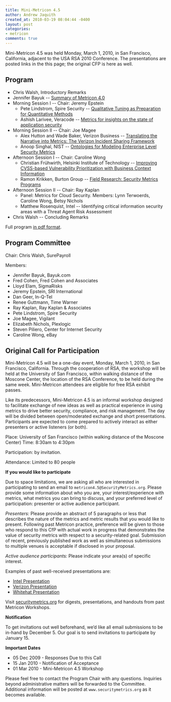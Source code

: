 ```yaml
---
title: Mini-Metricon 4.5
author: Andrew Jaquith
created_at: 2010-03-19 08:04:44 -0400
layout: post
categories:
- metricon
comments: true
---
```


Mini-Metricon 4.5 was held Monday, March 1, 2010, in San Francisco, California, adjacent to the USA RSA 2010 Conference. The presentations are posted links in the this page; the original CFP is here as well.
 
<!-- more -->
 
## Program

* Chris Walsh, Introductory Remarks
* Jennifer Bayuk -- [Summary of Metricon 4.0](/attachments/Metricon-4.5-Bayuk-Metricon-4-Summary.pdf)
* Morning Session I -- Chair: Jeremy Epstein
  * Pete Lindstrom, Spire Security -- [Qualitative Tuning as Preparation for Quantitative Methods](/attachments/Metricon-4.5-Lindstrom-Calibration.pdf)
  * Ashish Larivee, Veracode -- [Metrics for insights on the state of application security](/attachments/Metricon-4.5-Larivee-Veracode.pdf)
* Morning Session II -- Chair: Joe Magee
  * Alex Hutton and Wade Baker, Verizon Business -- [Translating the Narrative into Metrics: The Verizon Incident Sharing Framework](/attachments/Metricon-4.5-Baker-Hutton-VERIS.pdf)
  * Anoop Singhal, NIST -- [Ontologies for Modeling Enterprise Level Security Metrics](/attachments/Metricon-4.5-Singhal-Metrics-Ontologies-4.5.pdf)
* Afternoon Session I -- Chair: Caroline Wong 
  * Christian Frühwirth, Helsinki Institute of Technology -- [Improving CVSS-based Vulnerability Prioritization with Business Context Information](/attachments/Metricon-4.5-Fruwirth-Improving-CVSS.pdf)
  * Ramon Krikken, Burton Group -- [Field Research: Security Metrics Programs](/attachments/Metricon-4.5-Krikken-Lessons-Learned.pdf)
* Afternoon Session II -- Chair: Ray Kaplan
  * Panel: Metrics for Cloud Security. Members: Lynn Terwoerds, Caroline Wong, Betsy Nichols
  * Matthew Rosenquist, Intel -- Identifying critical information security areas with a Threat Agent Risk Assessment
* Chris Walsh -- Concluding Remarks

Full program [in pdf format](/attachments/Metricon-4.5-Agenda.pdf).

## Program Committee

Chair: Chris Walsh, SurePayroll

Members:

* Jennifer Bayuk, Bayuk.com
* Fred Cohen, Fred Cohen and Associates
* Lloyd Elam, SigmaRisks
* Jeremy Epstein, SRI International
* Dan Geer, In-Q-Tel
* Renee Guttmann, Time Warner
* Ray Kaplan, Ray Kaplan & Associates
* Pete Lindstrom, Spire Security
* Joe Magee, Vigilant
* Elizabeth Nichols, Plexlogic
* Steven Piliero, Center for Internet Security
* Caroline Wong, eBay
 
## Original Call for Participation

Mini-Metricon 4.5 will be a one-day event, Monday, March 1, 2010, in San Francisco, California. Through the cooperation of RSA, the workshop will be held at the University of San Francisco, within walking distance of the Moscone Center, the location of the RSA Conference, to be held during the same week. Mini-Metricon attendees are eligible for free RSA exhibit passes.

Like its predecessors, Mini-Metricon 4.5 is an informal workshop designed to facilitate exchange of new ideas as well as practical experience in using metrics to drive better security, compliance, and risk management. The day will be divided between open/moderated exchange and short presentations. Participants are expected to come prepared to actively interact as either presenters or active listeners (or both).

Place: University of San Francisco (within walking distance of the Moscone Center) Time: 8:30am to 4:30pm

Participation: by invitation.

Attendance: Limited to 80 people

__If you would like to participate__

Due to space limitations, we are asking all who are interested in participating to send an email to `metricon4.5@SecurityMetrics.org`. Please provide some information about who you are, your interest/experience with metrics, what metrics you can bring to discuss, and your preferred level of participation: presenter or active audience participant.

_Presenters:_ Please provide an abstract of 5 paragraphs or less that describes the nature of the metrics and metric results that you would like to present. Following past Metricon practice, preference will be given to those who respond to this CfP with actual work in progress that demonstrates the value of security metrics with respect to a security-related goal. Submission of recent, previously published work as well as simultaneous submissions to multiple venues is acceptable if disclosed in your proposal.

_Active audience participants:_ Please indicate your area(s) of specific interest.

Examples of past well-received presentations are:

* [Intel Presentation](/attachments/Metricon-2.5-Rosenquist-Security-Value.pdf)
* [Verizon Presentation](/attachments/Metricon-3.5-Baker-DBIR.pdf)
* [Whitehat Presentation](/attachments/Metricon-3.5-Grossman-Web-Metrics.pdf)

Visit [securitymetrics.org](/blog/categories/metricon) for digests, presentations, and handouts from past Metricon Workshops.

__Notification__

To get invitations out well beforehand, we’d like all email submissions to be in-hand by December 5. Our goal is to send invitations to participate by January 15.

__Important Dates__

* 05 Dec 2009 - Responses Due to this Call
* 15 Jan 2010 - Notification of Acceptance
* 01 Mar 2010 - Mini-Metricon 4.5 Workshop

Please feel free to contact the Program Chair with any questions. Inquiries beyond administrative matters will be forwarded to the Committee. Additional information will be posted at `www.securitymetrics.org` as it becomes available.
